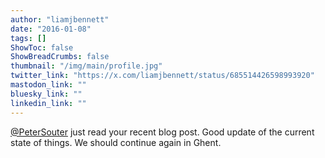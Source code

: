 ```yaml
---
author: "liamjbennett"
date: "2016-01-08"
tags: []
ShowToc: false
ShowBreadCrumbs: false
thumbnail: "/img/main/profile.jpg"
twitter_link: "https://x.com/liamjbennett/status/685514426598993920"
mastodon_link: ""
bluesky_link: ""
linkedin_link: ""
---
```


[@PeterSouter](https://x.com/PeterSouter) just read your recent blog post. Good update of the current state of things. We should continue again in Ghent.


